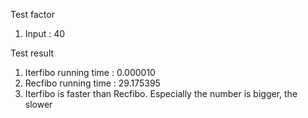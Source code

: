 Test factor

1. Input : 40

Test result

1. Iterfibo running time : 0.000010
2. Recfibo running time : 29.175395
3. Iterfibo is faster than Recfibo. Especially the number is bigger,
the slower
